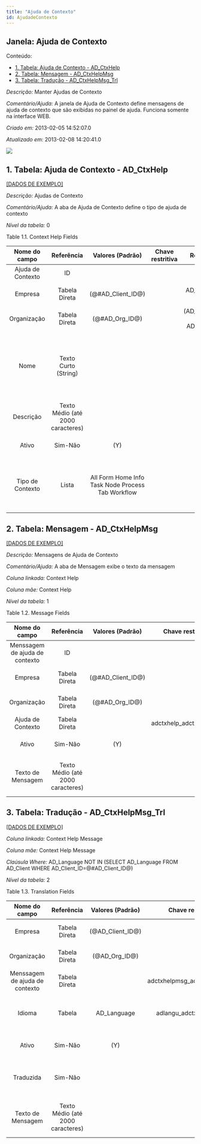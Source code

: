 ```yaml
---
title: "Ajuda de Contexto"
id: AjudadeContexto
---
```

<div id="d2809e1" class="section chapter">

<div class="titlepage">

<div>

<div>

## Janela: Ajuda de Contexto

</div>

</div>

</div>

<div class="toc">

<div class="toc-title">

Conteúdo:

</div>

  - <span class="section">[1. Tabela: Ajuda de Contexto -
    AD\_CtxHelp](#d2809e23)</span>
  - <span class="section">[2. Tabela: Mensagem -
    AD\_CtxHelpMsg](#d2809e170)</span>
  - <span class="section">[3. Tabela: Tradução -
    AD\_CtxHelpMsg\_Trl](#d2809e310)</span>

</div>

<span class="emphasis">*Descrição:* </span> Manter Ajudas de Contexto

<span class="emphasis">*Comentário/Ajuda:* </span>A janela de Ajuda de
Contexto define mensagens de ajuda de contexto que são exibidas no
painel de ajuda. Funciona somente na interface WEB.

<span class="emphasis"> *Criado em:* </span>2013-02-05 14:52:07.0

<span class="emphasis">*Atualizado em:* </span>2013-02-08 14:20:41.0

![](/img/manual/AjudadeContexto.png)

<div id="d2809e23" class="section section">

<div class="titlepage">

<div>

<div>

## 1. Tabela: Ajuda de Contexto - AD\_CtxHelp

</div>

</div>

</div>

[\[DADOS DE EXEMPLO\]](data/AD_CtxHelp_data)

<span class="emphasis">*Descrição:*</span> Ajudas de Contexto

<span class="emphasis">*Comentário/Ajuda:* </span> A aba de Ajuda de
Contexto define o tipo de ajuda de contexto

<span class="emphasis">*Nível da tabela:* </span>0

</div>

<div id="d2809e40" class="table">

<div class="table-title">

Table 1.1. Context Help
Fields

</div>

<div class="table-contents">

|   Nome do campo   |            Referência             |                 Valores (Padrão)                  | Chave restritiva |                Regra de validação                |                Descrição                 |                                                               Comentário/Ajuda                                                               |
| :---------------: | :-------------------------------: | :-----------------------------------------------: | :--------------: | :----------------------------------------------: | :--------------------------------------: | :------------------------------------------------------------------------------------------------------------------------------------------: |
| Ajuda de Contexto |                ID                 |                                                   |                  |                                                  |                                          |                                                                                                                                              |
|      Empresa      |           Tabela Direta           |               (@\#AD\_Client\_ID@)                |                  |        AD\_Client.AD\_Client\_ID \< \> 0         |    (semelhante ao primeiro relatório)    |                                                             (ver o mesmo acima)                                                              |
|    Organização    |           Tabela Direta           |                 (@\#AD\_Org\_ID@)                 |                  | (AD\_Org.IsSummary='N' OR AD\_Org.AD\_Org\_ID=0) |    (semelhante ao primeiro relatório)    |                                                             (ver o mesmo acima)                                                              |
|       Nome        |       Texto Curto (String)        |                                                   |                  |                                                  |  Alphanumeric identifier of the entity   | The name of an entity (record) is used as an default search option in addition to the search key. The name is up to 60 characters in length. |
|     Descrição     | Texto Médio (até 2000 caracteres) |                                                   |                  |                                                  | Optional short description of the record |                                                 A description is limited to 255 characters.                                                  |
|       Ativo       |              Sim-Não              |                        (Y)                        |                  |                                                  |    (semelhante ao primeiro relatório)    |                                                             (ver o mesmo acima)                                                              |
| Tipo de Contexto  |               Lista               | All Form Home Info Task Node Process Tab Workflow |                  |                                                  |           Type of Context Help           |              The Context Type field indicates the type of context help (tab, process, form etc) this context help is defined as              |

</div>

</div>

  

<div id="d2809e170" class="section section">

<div class="titlepage">

<div>

<div>

## 2. Tabela: Mensagem - AD\_CtxHelpMsg

</div>

</div>

</div>

[\[DADOS DE EXEMPLO\]](data/AD_CtxHelpMsg_data)

<span class="emphasis">*Descrição:*</span> Mensagens de Ajuda de
Contexto

<span class="emphasis">*Comentário/Ajuda:* </span> A aba de Mensagem
exibe o texto da mensagem

<span class="emphasis">*Coluna linkada:* </span> Context Help

<span class="emphasis">*Coluna mãe:* </span> Context Help

<span class="emphasis">*Nível da tabela:* </span>1

</div>

<div id="d2809e195" class="table">

<div class="table-title">

Table 1.2. Message
Fields

</div>

<div class="table-contents">

|         Nome do campo          |            Referência             |   Valores (Padrão)   |    Chave restritiva     |                Regra de validação                |                  Descrição                   |                     Comentário/Ajuda                     |
| :----------------------------: | :-------------------------------: | :------------------: | :---------------------: | :----------------------------------------------: | :------------------------------------------: | :------------------------------------------------------: |
| Menssagem de ajuda de contexto |                ID                 |                      |                         |                                                  |                                              |                                                          |
|            Empresa             |           Tabela Direta           | (@\#AD\_Client\_ID@) |                         |        AD\_Client.AD\_Client\_ID \< \> 0         |      (semelhante ao primeiro relatório)      |                   (ver o mesmo acima)                    |
|          Organização           |           Tabela Direta           |  (@\#AD\_Org\_ID@)   |                         | (AD\_Org.IsSummary='N' OR AD\_Org.AD\_Org\_ID=0) |      (semelhante ao primeiro relatório)      |                   (ver o mesmo acima)                    |
|       Ajuda de Contexto        |           Tabela Direta           |                      | adctxhelp\_adctxhelpmsg |                                                  |                                              |                                                          |
|             Ativo              |              Sim-Não              |         (Y)          |                         |                                                  |      (semelhante ao primeiro relatório)      |                   (ver o mesmo acima)                    |
|       Texto de Mensagem        | Texto Médio (até 2000 caracteres) |                      |                         |                                                  | Textual Informational, Menu or Error Message | The Message Text indicates the message that will display |

</div>

</div>

  

<div id="d2809e310" class="section section">

<div class="titlepage">

<div>

<div>

## 3. Tabela: Tradução - AD\_CtxHelpMsg\_Trl

</div>

</div>

</div>

[\[DADOS DE EXEMPLO\]](data/AD_CtxHelpMsg_Trl_data)

<span class="emphasis">*Coluna linkada:* </span> Context Help Message

<span class="emphasis">*Coluna mãe:* </span> Context Help Message

<span class="emphasis">*Claúsula Where:*</span> AD\_Language NOT IN
(SELECT AD\_Language FROM AD\_Client WHERE
AD\_Client\_ID=@\#AD\_Client\_ID@)

<span class="emphasis">*Nível da tabela:* </span>2

</div>

<div id="d2809e331" class="table">

<div class="table-title">

Table 1.3. Translation
Fields

</div>

<div class="table-contents">

|         Nome do campo          |            Referência             |  Valores (Padrão)  |       Chave restritiva        |                Regra de validação                |                  Descrição                   |                            Comentário/Ajuda                            |
| :----------------------------: | :-------------------------------: | :----------------: | :---------------------------: | :----------------------------------------------: | :------------------------------------------: | :--------------------------------------------------------------------: |
|            Empresa             |           Tabela Direta           | (@AD\_Client\_ID@) |                               |        AD\_Client.AD\_Client\_ID \< \> 0         |      (semelhante ao primeiro relatório)      |                          (ver o mesmo acima)                           |
|          Organização           |           Tabela Direta           |  (@AD\_Org\_ID@)   |                               | (AD\_Org.IsSummary='N' OR AD\_Org.AD\_Org\_ID=0) |      (semelhante ao primeiro relatório)      |                          (ver o mesmo acima)                           |
| Menssagem de ajuda de contexto |           Tabela Direta           |                    | adctxhelpmsg\_adctxhelpmsgtrl |                                                  |                                              |                                                                        |
|             Idioma             |              Tabela               |    AD\_Language    |   adlangu\_adctxhelpmsgtrl    |                                                  |           Language for this entity           | The Language identifies the language to use for display and formatting |
|             Ativo              |              Sim-Não              |        (Y)         |                               |                                                  |      (semelhante ao primeiro relatório)      |                          (ver o mesmo acima)                           |
|           Traduzida            |              Sim-Não              |                    |                               |                                                  |          This column is translated           |    The Translated checkbox indicates if this column is translated.     |
|       Texto de Mensagem        | Texto Médio (até 2000 caracteres) |                    |                               |                                                  | Textual Informational, Menu or Error Message |        The Message Text indicates the message that will display        |

</div>

</div>

  

</div>
